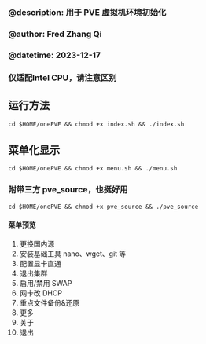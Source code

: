 ### @description: 用于 PVE 虚拟机环境初始化

### @author: Fred Zhang Qi

### @datetime: 2023-12-17
### 仅适配Intel CPU，请注意区别

## 运行方法

`cd $HOME/onePVE && chmod +x index.sh && ./index.sh`

## 菜单化显示

`cd $HOME/onePVE && chmod +x menu.sh && ./menu.sh`

### 附带三方 pve_source，也挺好用

`cd $HOME/onePVE && chmod +x pve_source && ./pve_source`

#### 菜单预览

1.  更换国内源
2.  安装基础工具 nano、wget、git 等
3.  配置显卡直通
4.  退出集群
5.  启用/禁用 SWAP
6.  网卡改 DHCP
7.  重点文件备份&还原
8.  更多
9.  关于
10. 退出
